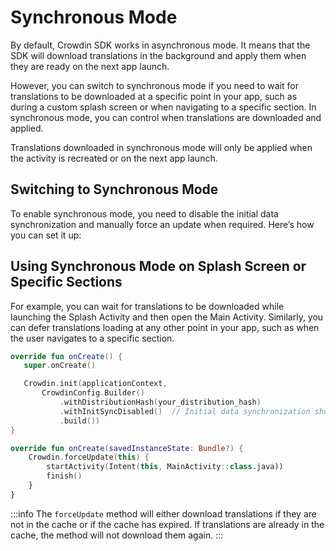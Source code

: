 # Synchronous Mode

By default, Crowdin SDK works in asynchronous mode. It means that the SDK will download translations in the background and apply them when they are ready on the next app launch.

However, you can switch to synchronous mode if you need to wait for translations to be downloaded at a specific point in your app, such as during a custom splash screen or when navigating to a specific section. In synchronous mode, you can control when translations are downloaded and applied.

Translations downloaded in synchronous mode will only be applied when the activity is recreated or on the next app launch.

## Switching to Synchronous Mode

To enable synchronous mode, you need to disable the initial data synchronization and manually force an update when required. Here’s how you can set it up:

## Using Synchronous Mode on Splash Screen or Specific Sections

For example, you can wait for translations to be downloaded while launching the Splash Activity and then open the Main Activity. Similarly, you can defer translations loading at any other point in your app, such as when the user navigates to a specific section.


```kotlin title="App.kt"
override fun onCreate() {
   super.onCreate()

   Crowdin.init(applicationContext,
       CrowdinConfig.Builder()
           .withDistributionHash(your_distribution_hash)
           .withInitSyncDisabled()  // Initial data synchronization should be disabled in this case.
           .build())
}
```

```kotlin title="YourActivity.kt"
override fun onCreate(savedInstanceState: Bundle?) {
    Crowdin.forceUpdate(this) {
        startActivity(Intent(this, MainActivity::class.java))
        finish()
    }
}
```

:::info
The `forceUpdate` method will either download translations if they are not in the cache or if the cache has expired. If translations are already in the cache, the method will not download them again.
:::
